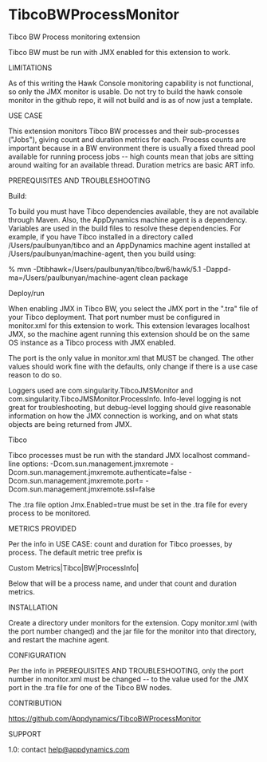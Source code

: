 # TibcoBWProcessMonitor
Tibco BW Process monitoring extension

Tibco BW must be run with JMX enabled for this extension to work.

LIMITATIONS

As of this writing the Hawk Console monitoring capability is not functional, so only the JMX monitor is usable.  Do not try to build the hawk console monitor in the github repo, it will not build and is as of now just a template.

USE CASE

This extension monitors Tibco BW processes and their sub-processes ("Jobs"), giving count and duration metrics for each.  Process counts are important because in a BW environment there is usually a fixed thread pool available for running process jobs -- high counts mean that jobs are sitting around waiting for an available thread.  Duration metrics are basic ART info.

PREREQUISITES AND TROUBLESHOOTING

Build:

To build you must have Tibco dependencies available, they are not available through Maven.  Also, the AppDynamics machine agent is a dependency.  Variables are used in the build files to resolve these dependencies.  For example, if you have Tibco installed in a directory called /Users/paulbunyan/tibco and an AppDynamics machine agent installed at /Users/paulbunyan/machine-agent, then you build using:

% mvn -Dtibhawk=/Users/paulbunyan/tibco/bw6/hawk/5.1 -Dappd-ma=/Users/paulbunyan/machine-agent clean package

Deploy/run

When enabling JMX in Tibco BW, you select the JMX port in the ".tra" file of your Tibco deployment.  That port number must be configured in monitor.xml for this extension to work.  This extension levarages localhost JMX, so the machine agent running this extension should be on the same OS instance as a Tibco process with JMX enabled.

The port is the only value in monitor.xml that MUST be changed.  The other values should work fine with the defaults, only change if there is a use case reason to do so.

Loggers used are com.singularity.TibcoJMSMonitor and com.singularity.TibcoJMSMonitor.ProcessInfo.  Info-level logging is not great for troubleshooting, but debug-level logging should give reasonable information on how the JMX connection is working, and on what stats objects are being returned from JMX.

Tibco

Tibco processes must be run with the standard JMX localhost command-line options:
-Dcom.sun.management.jmxremote
-Dcom.sun.management.jmxremote.authenticate=false
-Dcom.sun.management.jmxremote.port=<JMX port>
-Dcom.sun.management.jmxremote.ssl=false

The .tra file option Jmx.Enabled=true must be set in the .tra file for every process to be monitored.

METRICS PROVIDED

Per the info in USE CASE: count and duration for Tibco proesses, by process.  The default metric tree prefix is

Custom Metrics|Tibco|BW|ProcessInfo|

Below that will be a process name, and under that count and duration metrics.

INSTALLATION

Create a directory under monitors for the extension.  Copy monitor.xml (with the port number changed) and the jar file for the monitor into that directory, and restart the machine agent.

CONFIGURATION

Per the info in PREREQUISITES AND TROUBLESHOOTING, only the port number in monitor.xml must be changed -- to the value used for the JMX port in the .tra file for one of the Tibco BW nodes.

CONTRIBUTION

https://github.com/Appdynamics/TibcoBWProcessMonitor

SUPPORT

1.0: contact help@appdynamics.com
